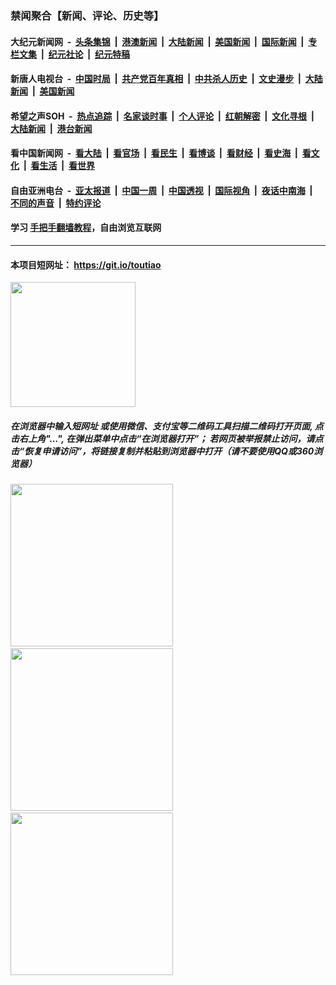### 禁闻聚合【新闻、评论、历史等】

#### 大纪元新闻网 &nbsp;-&nbsp; [头条集锦](indexes/E头条集锦.md?t=03040631) &nbsp;|&nbsp; [港澳新闻](indexes/E港澳新闻.md?t=03040631)  &nbsp;|&nbsp; [大陆新闻](indexes/E大陆新闻.md?t=03040631) &nbsp;|&nbsp; [美国新闻](indexes/E美国新闻.md?t=03040631) &nbsp;|&nbsp; [国际新闻](indexes/E国际新闻.md?t=03040631) &nbsp;|&nbsp; [专栏文集](indexes/E专栏文集.md?t=03040631) &nbsp;|&nbsp; [纪元社论](indexes/E纪元社论.md?t=03040631) &nbsp;|&nbsp; [纪元特稿](indexes/E纪元特稿.md?t=03040631) 

#### 新唐人电视台 &nbsp;-&nbsp; [中国时局](indexes/N中国时局.md?t=03040631) &nbsp;|&nbsp; [共产党百年真相](indexes/N共产党百年真相.md?t=03040631) &nbsp;|&nbsp; [中共杀人历史](indexes/N中共杀人历史.md?t=03040631) &nbsp;|&nbsp; [文史漫步](indexes/N文史漫步.md?t=03040631) &nbsp;|&nbsp; [大陆新闻](indexes/N大陆新闻.md?t=03040631) &nbsp;|&nbsp; [美国新闻](indexes/N美国新闻.md?t=03040631)

#### 希望之声SOH &nbsp;-&nbsp; [热点追踪](indexes/H热点追踪.md?t=03040631) &nbsp;|&nbsp; [名家谈时事](indexes/H名家谈时事.md?t=03040631) &nbsp;|&nbsp; [个人评论](indexes/H个人评论.md?t=03040631)  &nbsp;|&nbsp; [红朝解密](indexes/H红朝解密.md?t=03040631) &nbsp;|&nbsp; [文化寻根](indexes/H文化寻根.md?t=03040631) &nbsp;|&nbsp; [大陆新闻](indexes/H大陆新闻.md?t=03040631) &nbsp;|&nbsp; [港台新闻](indexes/H港台新闻.md?t=03040631)

#### 看中国新闻网 &nbsp;-&nbsp; [看大陆](indexes/S看大陆.md?t=03040631) &nbsp;|&nbsp; [看官场](indexes/S看官场.md?t=03040631) &nbsp;|&nbsp; [看民生](indexes/S看民生.md?t=03040631)  &nbsp;|&nbsp; [看博谈](indexes/S看博谈.md?t=03040631) &nbsp;|&nbsp; [看财经](indexes/S看财经.md?t=03040631) &nbsp;|&nbsp; [看史海](indexes/S看史海.md?t=03040631) &nbsp;|&nbsp; [看文化](indexes/S看文化.md?t=03040631) &nbsp;|&nbsp; [看生活](indexes/S看生活.md?t=03040631) &nbsp;|&nbsp; [看世界](indexes/S看世界.md?t=03040631)

#### 自由亚洲电台 &nbsp;-&nbsp; [亚太报道](indexes/R亚太报道.md?t=03040631) &nbsp;|&nbsp; [中国一周](indexes/R中国一周.md?t=03040631) &nbsp;|&nbsp; [中国透视](indexes/R中国透视.md?t=03040631)  &nbsp;|&nbsp; [国际视角](indexes/R国际视角.md?t=03040631) &nbsp;|&nbsp; [夜话中南海](indexes/R夜话中南海.md?t=03040631) &nbsp;|&nbsp; [不同的声音](indexes/R不同的声音.md?t=03040631) &nbsp;|&nbsp; [特约评论](indexes/R特约评论.md?t=03040631)

#### 学习 [手把手翻墙教程](https://github.com/gfw-breaker/guides/wiki)，自由浏览互联网

----

#### 本项目短网址： https://git.io/toutiao
<img src="https://raw.githubusercontent.com/gfw-breaker/banned-news/master/scripts/img/qr.png" width="200px"/>  

##### 在浏览器中输入短网址 或使用微信、支付宝等二维码工具扫描二维码打开页面, 点击右上角"...", 在弹出菜单中点击“在浏览器打开”； 若网页被举报禁止访问，请点击“恢复申请访问”，将链接复制并粘贴到浏览器中打开（请不要使用QQ或360浏览器）

<img src="https://raw.githubusercontent.com/gfw-breaker/banned-news/master/scripts/img/1.png" width="260px"/> &nbsp; <img src="https://raw.githubusercontent.com/gfw-breaker/banned-news/master/scripts/img/2.png" width="260px"/> &nbsp; <img src="https://raw.githubusercontent.com/gfw-breaker/banned-news/master/scripts/img/3.png" width="260px"/>
